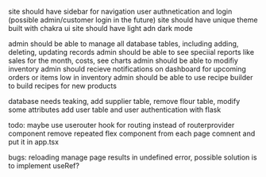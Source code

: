 site should have sidebar for navigation
user authnetication and login (possible admin/customer login in the future)
site should have unique theme built with chakra ui
site should have light adn dark mode

admin should be able to manage all database tables, including adding, deleting, updating records
admin should be able to see speciial reports like sales for the month, costs, see charts
admin should be able to modifiy inventory
admin should recieve notifications on dashboard for upcoming orders or items low in inventory
admin should be able to use recipe builder to build recipes for new products

database needs teaking, add supplier table, remove flour table, modify some attributes
add user table and user authentication with flask

todo:
maybe use userouter hook for routing instead of routerprovider component
remove repeated flex component from each page comnent and put it in app.tsx 

bugs:
reloading manage page results in undefined error, possible solution is to implement useRef?
